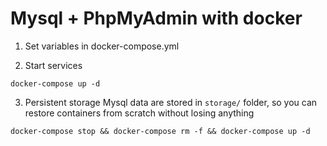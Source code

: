 # Mysql + PhpMyAdmin with docker

1. Set variables in docker-compose.yml

2. Start services
```
docker-compose up -d
```

3. Persistent storage
Mysql data are stored in ```storage/``` folder, so you can restore containers from scratch without losing anything
```
docker-compose stop && docker-compose rm -f && docker-compose up -d
```
